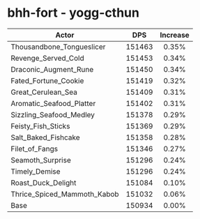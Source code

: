 # bhh-fort - yogg-cthun
| Actor | DPS | Increase |
|---|:---:|:---:|
|Thousandbone_Tongueslicer|151463|0.35%|
|Revenge_Served_Cold|151453|0.34%|
|Draconic_Augment_Rune|151450|0.34%|
|Fated_Fortune_Cookie|151419|0.32%|
|Great_Cerulean_Sea|151409|0.31%|
|Aromatic_Seafood_Platter|151402|0.31%|
|Sizzling_Seafood_Medley|151378|0.29%|
|Feisty_Fish_Sticks|151369|0.29%|
|Salt_Baked_Fishcake|151358|0.28%|
|Filet_of_Fangs|151346|0.27%|
|Seamoth_Surprise|151296|0.24%|
|Timely_Demise|151296|0.24%|
|Roast_Duck_Delight|151084|0.10%|
|Thrice_Spiced_Mammoth_Kabob|151032|0.06%|
|Base|150934|0.00%|
